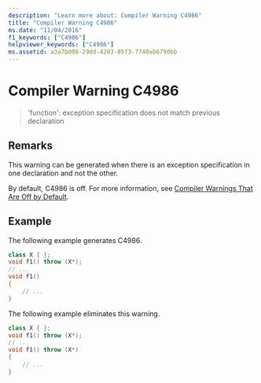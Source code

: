 ```yaml
---
description: "Learn more about: Compiler Warning C4986"
title: "Compiler Warning C4986"
ms.date: "11/04/2016"
f1_keywords: ["C4986"]
helpviewer_keywords: ["C4986"]
ms.assetid: a3a7b008-29dd-4203-85f3-7740ab6790bb
---
```

# Compiler Warning C4986

> 'function': exception specification does not match previous declaration

## Remarks

This warning can be generated when there is an exception specification in one declaration and not the other.

By default, C4986 is off. For more information, see [Compiler Warnings That Are Off by Default](../../preprocessor/compiler-warnings-that-are-off-by-default.md).

## Example

The following example generates C4986.

```cpp
class X { };
void f1() throw (X*);
// ...
void f1()
{
    // ...
}
```

The following example eliminates this warning.

```cpp
class X { };
void f1() throw (X*);
// ...
void f1() throw (X*)
{
    // ...
}
```
